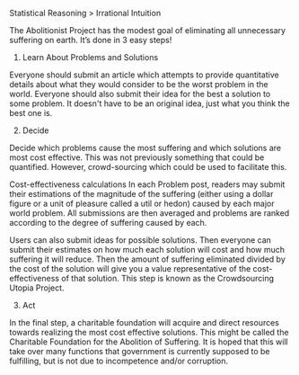 Statistical Reasoning > Irrational Intuition

The Abolitionist Project has the modest goal of eliminating all unnecessary suffering on earth. It’s done in 3 easy steps!

1. Learn About Problems and Solutions

Everyone should submit an article which attempts to provide quantitative details about what they would consider to be the worst problem in the world. Everyone should also submit their idea for the best a solution to some problem. It doesn't have to be an original idea, just what you think the best one is.

2. Decide

Decide which problems cause the most suffering and which solutions are most cost effective. This was not previously something that could be quantified. However, crowd-sourcing which could be used to facilitate this. 

Cost-effectiveness calculations
In each Problem post, readers may submit their estimations of the magnitude of the suffering (either using a dollar figure or a unit of pleasure called a util or hedon) caused by each major world problem. All submissions are then averaged and problems are ranked according to the degree of suffering caused by each.

Users can also submit ideas for possible solutions. Then everyone can submit their estimates on how much each solution will cost and how much suffering it will reduce. Then the amount of suffering eliminated divided by the cost of the solution will give you a value representative of the cost-effectiveness of that solution. This step is known as the Crowdsourcing Utopia Project.

3. Act

In the final step, a charitable foundation will acquire and direct resources towards realizing the most cost effective solutions. This might be called the Charitable Foundation for the Abolition of Suffering. It is hoped that this will take over many functions that government is currently supposed to be fulfilling, but is not due to incompetence and/or corruption.

 
